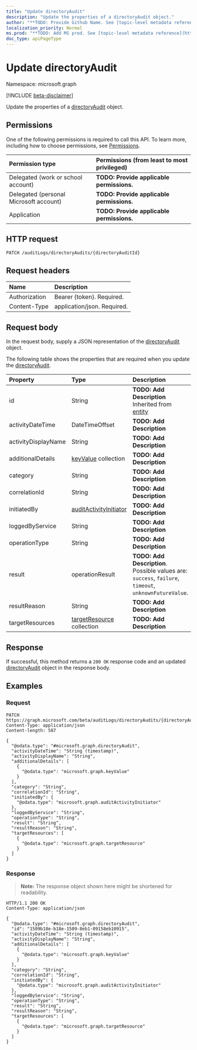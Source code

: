 ```yaml
---
title: "Update directoryAudit"
description: "Update the properties of a directoryAudit object."
author: "**TODO: Provide Github Name. See [topic-level metadata reference](https://msgo.azurewebsites.net/add/document/guidelines/metadata.html#topic-level-metadata)**"
localization_priority: Normal
ms.prod: "**TODO: Add MS prod. See [topic-level metadata reference](https://msgo.azurewebsites.net/add/document/guidelines/metadata.html#topic-level-metadata)**"
doc_type: apiPageType
---
```


# Update directoryAudit
Namespace: microsoft.graph

[!INCLUDE [beta-disclaimer](../../includes/beta-disclaimer.md)]

Update the properties of a [directoryAudit](../resources/directoryaudit.md) object.

## Permissions
One of the following permissions is required to call this API. To learn more, including how to choose permissions, see [Permissions](/graph/permissions-reference).

|Permission type|Permissions (from least to most privileged)|
|:---|:---|
|Delegated (work or school account)|**TODO: Provide applicable permissions.**|
|Delegated (personal Microsoft account)|**TODO: Provide applicable permissions.**|
|Application|**TODO: Provide applicable permissions.**|

## HTTP request

<!-- {
  "blockType": "ignored"
}
-->
``` http
PATCH /auditLogs/directoryAudits/{directoryAuditId}
```

## Request headers
|Name|Description|
|:---|:---|
|Authorization|Bearer {token}. Required.|
|Content-Type|application/json. Required.|

## Request body
In the request body, supply a JSON representation of the [directoryAudit](../resources/directoryaudit.md) object.

The following table shows the properties that are required when you update the [directoryAudit](../resources/directoryaudit.md).

|Property|Type|Description|
|:---|:---|:---|
|id|String|**TODO: Add Description** Inherited from [entity](../resources/entity.md)|
|activityDateTime|DateTimeOffset|**TODO: Add Description**|
|activityDisplayName|String|**TODO: Add Description**|
|additionalDetails|[keyValue](../resources/keyvalue.md) collection|**TODO: Add Description**|
|category|String|**TODO: Add Description**|
|correlationId|String|**TODO: Add Description**|
|initiatedBy|[auditActivityInitiator](../resources/auditactivityinitiator.md)|**TODO: Add Description**|
|loggedByService|String|**TODO: Add Description**|
|operationType|String|**TODO: Add Description**|
|result|operationResult|**TODO: Add Description**. Possible values are: `success`, `failure`, `timeout`, `unknownFutureValue`.|
|resultReason|String|**TODO: Add Description**|
|targetResources|[targetResource](../resources/targetresource.md) collection|**TODO: Add Description**|



## Response

If successful, this method returns a `200 OK` response code and an updated [directoryAudit](../resources/directoryaudit.md) object in the response body.

## Examples

### Request
<!-- {
  "blockType": "request",
  "name": "update_directoryaudit"
}
-->
``` http
PATCH https://graph.microsoft.com/beta/auditLogs/directoryAudits/{directoryAuditId}
Content-Type: application/json
Content-length: 587

{
  "@odata.type": "#microsoft.graph.directoryAudit",
  "activityDateTime": "String (timestamp)",
  "activityDisplayName": "String",
  "additionalDetails": [
    {
      "@odata.type": "microsoft.graph.keyValue"
    }
  ],
  "category": "String",
  "correlationId": "String",
  "initiatedBy": {
    "@odata.type": "microsoft.graph.auditActivityInitiator"
  },
  "loggedByService": "String",
  "operationType": "String",
  "result": "String",
  "resultReason": "String",
  "targetResources": [
    {
      "@odata.type": "microsoft.graph.targetResource"
    }
  ]
}
```


### Response
>**Note:** The response object shown here might be shortened for readability.
<!-- {
  "blockType": "response",
  "truncated": true
}
-->
``` http
HTTP/1.1 200 OK
Content-Type: application/json

{
  "@odata.type": "#microsoft.graph.directoryAudit",
  "id": "1509b18e-b18e-1509-8eb1-09158eb10915",
  "activityDateTime": "String (timestamp)",
  "activityDisplayName": "String",
  "additionalDetails": [
    {
      "@odata.type": "microsoft.graph.keyValue"
    }
  ],
  "category": "String",
  "correlationId": "String",
  "initiatedBy": {
    "@odata.type": "microsoft.graph.auditActivityInitiator"
  },
  "loggedByService": "String",
  "operationType": "String",
  "result": "String",
  "resultReason": "String",
  "targetResources": [
    {
      "@odata.type": "microsoft.graph.targetResource"
    }
  ]
}
```

